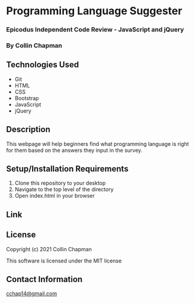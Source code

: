 # Programming Language Suggester

### Epicodus Independent Code Review - JavaScript and jQuery

### By Collin Chapman

## Technologies Used

* Git
* HTML
* CSS
* Bootstrap
* JavaScript
* jQuery

## Description

This webpage will help beginners find what programming language is right for them based on the answers they input in the survey.

## Setup/Installation Requirements

  1. Clone this repository to your desktop
  2. Navigate to the top level of the directory
  3. Open index.html in your browser 

## Link



## License

Copyright (c) 2021 Collin Chapman

This software is licensed under the MIT license

## Contact Information

cchap14@gmail.com
